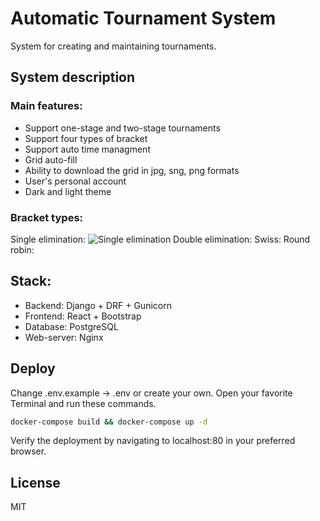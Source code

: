# Automatic Tournament System
System for creating and maintaining tournaments. 

## System description
### Main features:
 - Support one-stage and two-stage tournaments
 - Support four types of bracket
 - Support auto time managment 
 - Grid auto-fill 
 - Ability to download the grid in jpg, sng, png formats
 - User's personal account
 - Dark and light theme
 
 ### Bracket types:
Single elimination:
![Single elimination](https://github.com/inilay/ATS/assets/110691997/ad853913-56fc-400a-b117-bb140d10b9fd)
Double elimination:
Swiss:
Round robin:


## Stack:
- Backend: Django + DRF + Gunicorn
- Frontend: React + Bootstrap 
- Database: PostgreSQL
- Web-server: Nginx

## Deploy
Change .env.example -> .env or create your own.
Open your favorite Terminal and run these commands.
```sh 
docker-compose build && docker-compose up -d
```
Verify the deployment by navigating to localhost:80 in your preferred browser.

## License

MIT
